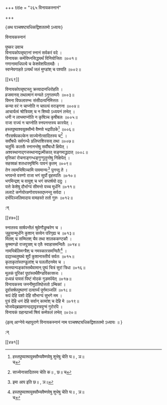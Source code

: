 +++
title = "२६५ विनायकस्नानं"

+++

\{अथ पञ्चषष्ट्यधिकद्विशततमो ऽध्यायः\}

विनायकस्नानं  
    
पुष्कर उवाच  
विनायकोपसृष्टानां स्नानं सर्वकरं वदे   ।  
विनायकः कर्मविघ्नसिद्ध्यर्थं विनियोजितः ॥००१॥  
गणानामाधिपत्ये च केशवेशपितामहैः ।  
स्वप्नेवगाहते ऽत्यर्थं जलं मुण्डांश् च पश्यति   ॥००२॥  

[[४६९]]
    
विनायकोपसृष्टस्तु क्रव्यादानधिरोहति ।  
व्रजमानस् तथात्मानं मन्यते ऽनुगतम्परैः ॥००३॥  
विमना विफलारम्भः संसीदत्यनिमित्ततः ।  
कन्या वरं न चाप्नोति न चापत्यं वराङ्गना ॥००४॥  
आचार्यत्वं श्रोत्रियश् च न शिष्यो ऽध्ययनं लभेत्   ।  
धनी न लाभमाप्नोति न कृषिञ्च कृषीबलः   ॥००५॥  
राजा राज्यं न चाप्नोति स्नपनन्तस्य कारयेत् ।  
हस्तपुष्याश्वयुक्सौम्ये वैष्णवे भद्रपीठके[^१]   ॥००६॥  
गौरसर्षपकल्केन साज्येनोत्सादितस्य च[^२] ।  
सर्वौषधैः सर्वगन्धैः प्रलिप्तशिरसस् तथा ॥००७॥  
चतुर्भिः कलसैः स्नानन्तेषु सर्वौषाधौ क्षिपेत्   ।  
अश्वस्थानाद्गजस्थानाद्वल्मीकात् सङ्गमाद्ध्रदात्   ॥००८॥  
मृत्तिकां रोचनाङ्गन्धङ्गुग्गुलुन्तेषु निक्षिपेत्   ।  
सहस्राक्षं शतधारमृषिभिः पावनं कृतम्   ॥००९॥  
तेन त्वामभिषिञ्चामि पावमान्यः[^३] पुनन्तु ते ।  
भगवन्ते वरुणो राजा भगं सूर्यो वृहस्पतिः   ॥०१०॥  
भगमिन्द्रश् च वायुश् च भगं सप्तर्षयो ददुः   ।  
यत्ते केशेषु दौर्भाग्यं सीमन्ते यच्च मूर्धनि ॥०११॥  
ललाटे कर्णयोरक्ष्णोरापस्तद्घ्नन्तु सर्वदा ।  
दर्भपिञ्जलिमादाय वामहस्ते ततो गुरुः ॥०१२॥  
    
:न्  
    
[^१]: हस्तपुष्याश्वयुक्सौम्यवैष्णवेषु शुभेषु चेति घ॥ , ञ॥  
च  
    
[^२]: साज्येनासादितस्य चेति क॥ , छ॥ च  
    
[^३]: इमा आप इति छ॥ , ञ॥  

[[४७०]]
    
स्नातस्य सार्षपन्तैलं श्रुवेणौडुम्बरेण च ।  
जुहुयान्मूर्धनि कुशान् सव्येन परिगृह्य च ॥०१३॥  
मितश् च सम्मितश् चैव तथा शालककण्टकौ ।  
कुष्माण्डो राजपुत्रश् च एतैः स्वाहासमन्वितैः   ॥०१४॥  
नामभिर्बलिमन्त्रैश् च नमस्कारसमन्वितैः[^१] ।  
दद्याच्चतुष्पथे शूर्पे कुशानास्तीर्य सर्वतः   ॥०१५॥  
कृताकृतांस्तण्डुलांश् च पललौदनमेव च   ।  
मत्स्यान्पङ्कांस्तथैवामान् पुष्पं चित्रं सुरां त्रिधा   ॥०१६॥  
मूलकं पूरिकां पूपांस्तथैवैण्डविकास्रजः   ।  
दध्यन्नं पायसं पिष्टं मोदकं गुडमर्पयेत्   ॥०१७॥  
विनायकस्य जननीमुपतिष्ठेत्ततो ऽम्बिकां ।  
दूर्वासर्षपपुष्पाणां दत्वार्घ्यं पूर्णमञ्जलिं   ॥०१८॥  
रूपं देहि यशो देहि सौभाग्यं सुभगे मम ।  
पुत्रं देहि धनं देहि सर्वान् कामांश् च देहि मे   ॥०१९॥  
भोजयेद्ब्राह्मणान्दद्याद्वस्त्रयुग्मं गुरोरपि ।  
विनायकं ग्रहान्प्रार्च्य श्रियं कर्मफलं लभेत्   ॥०२०॥  
    
\{इत्य् आग्नेये महापुराणे विनायकस्नानं नाम पञ्चषष्ट्यधिकद्विशततमो ऽध्यायः ॥  }
    
:न्  
    
[^१]: वषट्कारसमन्वितैर् इति घ॥ , ज॥ , ञ॥ , ट॥ च  

[[४७१]]
    
